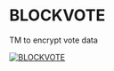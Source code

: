 # BLOCKVOTE
TM to encrypt vote data


[![BLOCKVOTE](https://img.youtube.com/vi/JZXRhzr2V9s/0.jpg)](https://www.youtube.com/watch?v=JZXRhzr2V9s)
